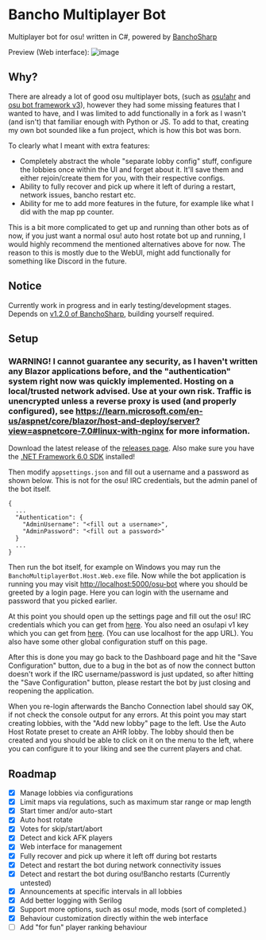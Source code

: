 # Bancho Multiplayer Bot

Multiplayer bot for osu! written in C#, powered by [BanchoSharp](https://github.com/hburn7/BanchoSharp)

Preview (Web interface):
![image](https://user-images.githubusercontent.com/49276951/203641535-64726e7b-637e-4a4c-a06a-b0eeb0a58d9f.png)

## Why?
There are already a lot of good osu multiplayer bots, (such as [osu!ahr](https://github.com/Meowhal/osu-ahr) and [osu bot framework v3](https://github.com/jramseygreen/osu_bot_framework-v3)), however they had some missing features that I wanted to have, and I was limited to add functionally in a fork as I wasn't (and isn't) that familiar enough with Python or JS. To add to that, creating my own bot sounded like a fun project, which is how this bot was born.

To clearly what I meant with extra features:
* Completely abstract the whole "separate lobby config" stuff, configure the lobbies once within the UI and forget about it. It'll save them and either rejoin/create them for you, with their respective configs.
* Ability to fully recover and pick up where it left of during a restart, network issues, bancho restart etc. 
* Ability for me to add more features in the future, for example like what I did with the map pp counter.

This is a bit more complicated to get up and running than other bots as of now, if you just want a normal osu! auto host rotate bot up and running, I would highly recommend the mentioned alternatives above for now. The reason to this is mostly due to the WebUI, might add functionally for something like Discord in the future.

## Notice
Currently work in progress and in early testing/development stages. Depends on [v1.2.0 of BanchoSharp](https://github.com/hburn7/BanchoSharp/tree/v1.2.0), building yourself required.

## Setup
### **WARNING!** I cannot guarantee any security, as I haven't written any Blazor applications before, and the "authentication" system right now was quickly implemented. Hosting on a local/trusted network advised. Use at your own risk. Traffic is unencrypted unless a reverse proxy is used (and properly configured), see https://learn.microsoft.com/en-us/aspnet/core/blazor/host-and-deploy/server?view=aspnetcore-7.0#linux-with-nginx for more information. 


Download the latest release of the [releases page](https://github.com/matte-ek/BanchoMultiplayerBot/releases). Also make sure you have the [.NET Framework 6.0 SDK](https://dotnet.microsoft.com/en-us/download) installed!

Then modify `appsettings.json` and fill out a username and a password as shown below. This is not for the osu! IRC credentials, but the admin panel of the bot itself. 
```
{
  ...
  "Authentication": {
    "AdminUsername": "<fill out a username>",
    "AdminPassword": "<fill out a password>"
  }
  ...
}
```

Then run the bot itself, for example on Windows you may run the `BanchoMultiplayerBot.Host.Web.exe` file. Now while the bot application is running you may visit
[http://localhost:5000/osu-bot](http://localhost:5000/osu-bot) where you should be greeted by a login page. Here you can login with the username and password that you picked earlier.

At this point you should open up the settings page and fill out the osu! IRC credentials which you can get from [here](https://osu.ppy.sh/p/irc). You also need an osu!api v1 key which you can get from [here](https://osu.ppy.sh/p/api/). (You can use localhost for the app URL). You also have some other global configuration stuff on this page.

After this is done you may go back to the Dashboard page and hit the "Save Configuration" button, due to a bug in the bot as of now the connect button doesn't work if the IRC username/password is just updated, so after hitting the "Save Configuration" button, please restart the bot by just closing and reopening the application. 

When you re-login afterwards the Bancho Connection label should say OK, if not check the console output for any errors. At this point you may start creating lobbies, with the "Add new lobby" page to the left. Use the Auto Host Rotate preset to create an AHR lobby. The lobby should then be created and you should be able to click on it on the menu to the left, where you can configure it to your liking and see the current players and chat.

## Roadmap
- [x] Manage lobbies via configurations
- [x] Limit maps via regulations, such as maximum star range or map length
- [x] Start timer and/or auto-start
- [x] Auto host rotate
- [x] Votes for skip/start/abort
- [x] Detect and kick AFK players
- [x] Web interface for management 
- [x] Fully recover and pick up where it left off during bot restarts
- [x] Detect and restart the bot during network connectivity issues
- [x] Detect and restart the bot during osu!Bancho restarts (Currently untested)
- [x] Announcements at specific intervals in all lobbies
- [x] Add better logging with Serilog
- [x] Support more options, such as osu! mode, mods (sort of completed.)
- [x] Behaviour customization directly within the web interface
- [ ] Add "for fun" player ranking behaviour
